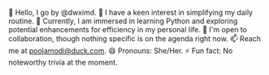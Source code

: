 👋 Hello, I go by @dwximd.
👀 I have a keen interest in simplifying my daily routine.
🌱 Currently, I am immersed in learning Python and exploring potential enhancements for efficiency in my personal life.
💞️ I'm open to collaboration, though nothing specific is on the agenda right now.
📫 Reach me at poojamodi@duck.com.
😄 Pronouns: She/Her.
⚡ Fun fact: No noteworthy trivia at the moment.
